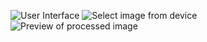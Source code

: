 ![User Interface](screenshot/Interface.jpg)
![Select image from device](screenshot/img_select.jpg)
![Preview of processed image](screenshot/preview_processed_image.jpg)
